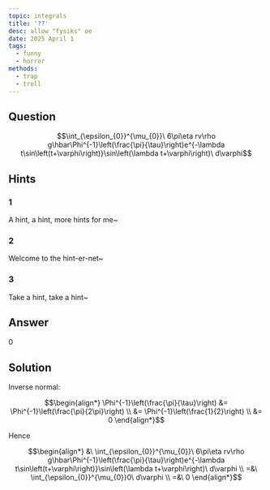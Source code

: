 ```yaml
---
topic: integrals
title: '??'
desc: allow "fysiks" oe
date: 2025 April 1
tags:
  - funny
  - horror
methods:
  - trap
  - troll
---
```



## Question
```math
\int_{\epsilon_{0}}^{\mu_{0}}\ 6\pi\eta rv\rho g\hbar\Phi^{-1}\left(\frac{\pi}{\tau}\right)e^{-\lambda t\sin\left(t+\varphi\right)}\sin\left(\lambda t+\varphi\right)\ d\varphi
```


## Hints

### 1
A hint, a hint, more hints for me~

### 2
Welcome to the hint-er-net~

### 3
Take a hint, take a hint~


## Answer
$0$


## Solution

Inverse normal:

```math
\begin{align*}
  \Phi^{-1}\left(\frac{\pi}{\tau}\right)
    &= \Phi^{-1}\left(\frac{\pi}{2\pi}\right)
  \\ &= \Phi^{-1}\left(\frac{1}{2}\right)
  \\ &= 0
\end{align*}
```

Hence

```math
\begin{align*}
  &\ \int_{\epsilon_{0}}^{\mu_{0}}\ 6\pi\eta rv\rho g\hbar\Phi^{-1}\left(\frac{\pi}{\tau}\right)e^{-\lambda t\sin\left(t+\varphi\right)}\sin\left(\lambda t+\varphi\right)\ d\varphi
  \\ =&\ \int_{\epsilon_{0}}^{\mu_{0}}0\ d\varphi
  \\ =&\ 0
\end{align*}
```

